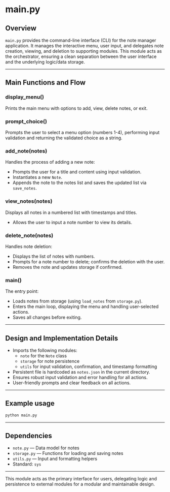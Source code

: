 # main.py

## Overview
`main.py` provides the command-line interface (CLI) for the note manager application. It manages the interactive menu, user input, and delegates note creation, viewing, and deletion to supporting modules. This module acts as the orchestrator, ensuring a clean separation between the user interface and the underlying logic/data storage.

---

## Main Functions and Flow

### display_menu()
Prints the main menu with options to add, view, delete notes, or exit.

### prompt_choice()
Prompts the user to select a menu option (numbers 1-4), performing input validation and returning the validated choice as a string.

### add_note(notes)
Handles the process of adding a new note:
- Prompts the user for a title and content using input validation.
- Instantiates a new `Note`.
- Appends the note to the notes list and saves the updated list via `save_notes`.

### view_notes(notes)
Displays all notes in a numbered list with timestamps and titles.
- Allows the user to input a note number to view its details.

### delete_note(notes)
Handles note deletion:
- Displays the list of notes with numbers.
- Prompts for a note number to delete; confirms the deletion with the user.
- Removes the note and updates storage if confirmed.

### main()
The entry point:
- Loads notes from storage (using `load_notes` from `storage.py`).
- Enters the main loop, displaying the menu and handling user-selected actions.
- Saves all changes before exiting.

---

## Design and Implementation Details
- Imports the following modules:
  - `note` for the `Note` class
  - `storage` for note persistence
  - `utils` for input validation, confirmation, and timestamp formatting
- Persistent file is hardcoded as `notes.json` in the current directory.
- Ensures robust input validation and error handling for all actions.
- User-friendly prompts and clear feedback on all actions.

---

## Example usage
```bash
python main.py
```

---

## Dependencies
- `note.py` — Data model for notes
- `storage.py` — Functions for loading and saving notes
- `utils.py` — Input and formatting helpers
- Standard: `sys`

---

This module acts as the primary interface for users, delegating logic and persistence to external modules for a modular and maintainable design.